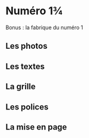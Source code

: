 # Numéro 1¾

Bonus : la fabrique du numéro 1

## Les photos

## Les textes

## La grille

## Les polices

## La mise en page
